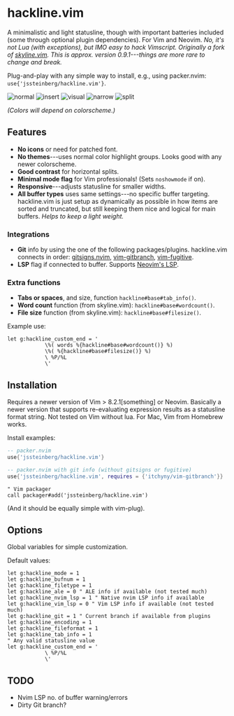 # hackline.vim

A minimalistic and light statusline, though with important batteries included (some through optional plugin dependencies). For Vim and Neovim. *No, it's not Lua (with exceptions), but IMO easy to hack Vimscript. Originally a fork of [skyline.vim](https://github.com/ourigen/skyline.vim). This is approx. version 0.9.1---things are more rare to change and break.*

Plug-and-play with any simple way to install, e.g., using packer.nvim: `use{'jssteinberg/hackline.vim'}`.

![normal](https://user-images.githubusercontent.com/729055/174136946-1f0cc857-a4cf-46b8-9781-8b8d336b776c.jpg)
![insert](https://user-images.githubusercontent.com/729055/174136970-bca8a857-9bc8-4a38-bf51-1484b626263b.jpg)
![visual](https://user-images.githubusercontent.com/729055/174136979-7599b2ca-67a8-462f-9436-2100ff27087a.jpg)
![narrow](https://user-images.githubusercontent.com/729055/174137072-07b9f0bd-6b95-41ca-b536-5dc6a8ade4a1.jpg)
![split](https://user-images.githubusercontent.com/729055/174137089-ed5f0fde-b41e-49ef-bd98-dd16f9ade287.jpg)

*(Colors will depend on colorscheme.)*

## Features

- **No icons** or need for patched font.
- **No themes**---uses normal color highlight groups. Looks good with any newer colorscheme.
- **Good contrast** for horizontal splits.
- **Minimal mode flag** for Vim professionals! (Sets `noshowmode` if on).
- **Responsive**---adjusts statusline for smaller widths.
- **All buffer types** uses same settings---no specific buffer targeting. hackline.vim is just setup as dynamically as possible in how items are sorted and truncated, but still keeping them nice and logical for main buffers. *Helps to keep a light weight.*

### Integrations

- **Git** info by using the one of the following packages/plugins. hackline.vim connects in order: [gitsigns.nvim](https://github.com/lewis6991/gitsigns.nvim), [vim-gitbranch](https://github.com/itchyny/vim-gitbranch), [vim-fugitive](https://github.com/tpope/vim-fugitive).
- **LSP** flag if connected to buffer. Supports [Neovim's LSP](https://github.com/neovim/nvim-lspconfig).
<!--
And [vim-lsp](https://github.com/prabirshrestha/vim-lsp).
- **ALE** if active for buffer and the number of errors and warnings.
-->

### Extra functions

- **Tabs or spaces**, and size, function `hackline#base#tab_info()`.
- **Word count** function (from skyline.vim): `hackline#base#wordcount()`.
- **File size** function (from skyline.vim): `hackline#base#filesize()`.

Example use:

```vim
let g:hackline_custom_end = '
			\%( words %{hackline#base#wordcount()} %)
			\%( %{hackline#base#filesize()} %)
			\ %P/%L 
			\'
```

## Installation

Requires a newer version of Vim > 8.2.1[something] or Neovim. Basically a newer version that supports re-evaluating expression results as a statusline format string. Not tested on Vim without lua. For Mac, Vim from Homebrew works.

Install examples:

```lua
-- packer.nvim
use{'jssteinberg/hackline.vim'}
```

```lua
-- packer.nvim with git info (without gitsigns or fugitive)
use{'jssteinberg/hackline.vim', requires = {'itchyny/vim-gitbranch'}}
```

```vim
" Vim packager
call packager#add('jssteinberg/hackline.vim')
```

(And it should be equally simple with vim-plug).

## Options

Global variables for simple customization.

Default values:

```vim
let g:hackline_mode = 1
let g:hackline_bufnum = 1
let g:hackline_filetype = 1
let g:hackline_ale = 0 " ALE info if available (not tested much)
let g:hackline_nvim_lsp = 1 " Native nvim LSP info if available
let g:hackline_vim_lsp = 0 " Vim LSP info if available (not tested much)
let g:hackline_git = 1 " Current branch if available from plugins
let g:hackline_encoding = 1
let g:hackline_fileformat = 1
let g:hackline_tab_info = 1
" Any valid statusline value
let g:hackline_custom_end = '
			\ %P/%L 
			\'
```

## TODO

- Nvim LSP no. of buffer warning/errors
- Dirty Git branch?

